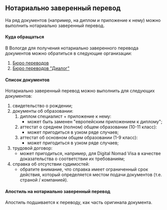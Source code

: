 ## Нотариально заверенный перевод

На ряд документов (например, на диплом и приложение к нему) можно выполнить нотариально заверенный перевод.

#### Куда обращаться

В Вологде для получения нотариально заверенного перевода документов можно обратиться в следующие организации:

1. [Бюро переводов](https://bpivlika.ru/)
2. [Бюро переводов "Диалог"](https://perevod099.business.site/)

#### Список документов

Нотариально заверенный перевод можно выполнить для следующих документов:

1. свидетельство о рождении;
2. документы об образовании:
    1. диплом специалист + приложение к нему:
        * может быть заменен "европейским приложением к диплому";
    2. аттестат о среднем (полном) общем образовании (10-11 класс):
        * может пригодиться в узком ряде случаев;
    3. аттестат об основном общем образовании (1-9 класс):
        * может пригодиться в узком ряде случаев;
3. трудовой договор:
    * может пригодиться, например, для Digital Nomad Visa в качестве доказательства о соответствии их требованиям;
4. справка об отсутствии судимостей:
    * обратите внимание, что справка имеет ограниченный срок действия, который определяется местом подачи документов
      (т.е. страной / компанией).

#### Апостиль на нотариально заверенный перевод

Апостиль подшивается к переводу, как часть оригинала документа.